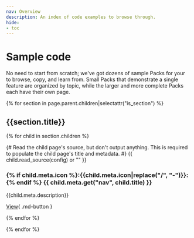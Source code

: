 ```yaml
---
nav: Overview
description: An index of code examples to browse through.
hide:
- toc
---
```


# Sample code

No need to start from scratch; we've got dozens of sample Packs for your to browse, copy, and learn from. Small Packs that demonstrate a single feature are organized by topic, while the larger and more complete Packs each have their own page.

{% for section in page.parent.children|selectattr("is_section") %}

## {{section.title}}

<section class="box-row" markdown>

{% for child in section.children %}

<div class="box-item" markdown>
{# Read the child page's source, but don't output anything. This is required to populate the child page's title and metadata. #}
{{ child.read_source(config) or "" }}

### {% if child.meta.icon %}:{{child.meta.icon|replace("/", "-")}}:{% endif %} {{ child.meta.get("nav", child.title) }}

{{child.meta.description}}

[View]({{getRelativePath(child,page)}}){ .md-button }
</div>

{% endfor %}

</section>

{% endfor %}


[packs_examples]: https://github.com/coda/packs-examples
